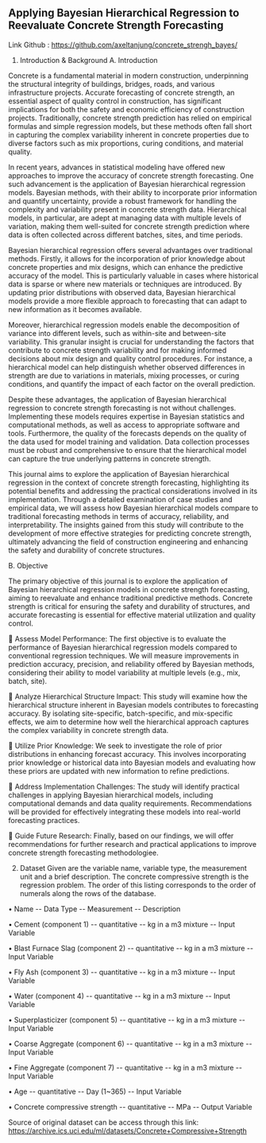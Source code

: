 ## Applying Bayesian Hierarchical Regression to Reevaluate Concrete Strength Forecasting

Link Github		: https://github.com/axeltanjung/concrete_strengh_bayes/
1.	Introduction & Background
A.	Introduction

Concrete is a fundamental material in modern construction, underpinning the structural integrity of buildings, bridges, roads, and various infrastructure projects. Accurate forecasting of concrete strength, an essential aspect of quality control in construction, has significant implications for both the safety and economic efficiency of construction projects. Traditionally, concrete strength prediction has relied on empirical formulas and simple regression models, but these methods often fall short in capturing the complex variability inherent in concrete properties due to diverse factors such as mix proportions, curing conditions, and material quality.

In recent years, advances in statistical modeling have offered new approaches to improve the accuracy of concrete strength forecasting. One such advancement is the application of Bayesian hierarchical regression models. Bayesian methods, with their ability to incorporate prior information and quantify uncertainty, provide a robust framework for handling the complexity and variability present in concrete strength data. Hierarchical models, in particular, are adept at managing data with multiple levels of variation, making them well-suited for concrete strength prediction where data is often collected across different batches, sites, and time periods.

Bayesian hierarchical regression offers several advantages over traditional methods. Firstly, it allows for the incorporation of prior knowledge about concrete properties and mix designs, which can enhance the predictive accuracy of the model. This is particularly valuable in cases where historical data is sparse or where new materials or techniques are introduced. By updating prior distributions with observed data, Bayesian hierarchical models provide a more flexible approach to forecasting that can adapt to new information as it becomes available.

Moreover, hierarchical regression models enable the decomposition of variance into different levels, such as within-site and between-site variability. This granular insight is crucial for understanding the factors that contribute to concrete strength variability and for making informed decisions about mix design and quality control procedures. For instance, a hierarchical model can help distinguish whether observed differences in strength are due to variations in materials, mixing processes, or curing conditions, and quantify the impact of each factor on the overall prediction.

Despite these advantages, the application of Bayesian hierarchical regression to concrete strength forecasting is not without challenges. Implementing these models requires expertise in Bayesian statistics and computational methods, as well as access to appropriate software and tools. Furthermore, the quality of the forecasts depends on the quality of the data used for model training and validation. Data collection processes must be robust and comprehensive to ensure that the hierarchical model can capture the true underlying patterns in concrete strength.

This journal aims to explore the application of Bayesian hierarchical regression in the context of concrete strength forecasting, highlighting its potential benefits and addressing the practical considerations involved in its implementation. Through a detailed examination of case studies and empirical data, we will assess how Bayesian hierarchical models compare to traditional forecasting methods in terms of accuracy, reliability, and interpretability. The insights gained from this study will contribute to the development of more effective strategies for predicting concrete strength, ultimately advancing the field of construction engineering and enhancing the safety and durability of concrete structures.



B.	Objective

The primary objective of this journal is to explore the application of Bayesian hierarchical regression models in concrete strength forecasting, aiming to reevaluate and enhance traditional predictive methods. Concrete strength is critical for ensuring the safety and durability of structures, and accurate forecasting is essential for effective material utilization and quality control.

	Assess Model Performance: The first objective is to evaluate the performance of Bayesian hierarchical regression models compared to conventional regression techniques. We will measure improvements in prediction accuracy, precision, and reliability offered by Bayesian methods, considering their ability to model variability at multiple levels (e.g., mix, batch, site).

	Analyze Hierarchical Structure Impact: This study will examine how the hierarchical structure inherent in Bayesian models contributes to forecasting accuracy. By isolating site-specific, batch-specific, and mix-specific effects, we aim to determine how well the hierarchical approach captures the complex variability in concrete strength data.

	Utilize Prior Knowledge: We seek to investigate the role of prior distributions in enhancing forecast accuracy. This involves incorporating prior knowledge or historical data into Bayesian models and evaluating how these priors are updated with new information to refine predictions.

	Address Implementation Challenges: The study will identify practical challenges in applying Bayesian hierarchical models, including computational demands and data quality requirements. Recommendations will be provided for effectively integrating these models into real-world forecasting practices.

	Guide Future Research: Finally, based on our findings, we will offer recommendations for further research and practical applications to improve concrete strength forecasting methodologiee.

2.	Dataset
Given are the variable name, variable type, the measurement unit and a brief description. The concrete compressive strength is the regression problem. The order of this listing corresponds to the order of numerals along the rows of the database.

•	Name -- Data Type -- Measurement -- Description

•	Cement (component 1) -- quantitative -- kg in a m3 mixture -- Input Variable

•	Blast Furnace Slag (component 2) -- quantitative -- kg in a m3 mixture -- Input Variable

•	Fly Ash (component 3) -- quantitative -- kg in a m3 mixture -- Input Variable

•	Water (component 4) -- quantitative -- kg in a m3 mixture -- Input Variable

•	Superplasticizer (component 5) -- quantitative -- kg in a m3 mixture -- Input Variable

•	Coarse Aggregate (component 6) -- quantitative -- kg in a m3 mixture -- Input Variable

•	Fine Aggregate (component 7) -- quantitative -- kg in a m3 mixture -- Input Variable

•	Age -- quantitative -- Day (1~365) -- Input Variable

•	Concrete compressive strength -- quantitative -- MPa -- Output Variable

Source of original dataset can be access through this link:
https://archive.ics.uci.edu/ml/datasets/Concrete+Compressive+Strength
